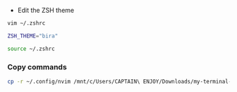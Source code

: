 - Edit the ZSH theme
```bash
vim ~/.zshrc
```

```bash
ZSH_THEME="bira"
```

```bash
source ~/.zshrc
```

### Copy commands
```bash
cp -r ~/.config/nvim /mnt/c/Users/CAPTAIN\ ENJOY/Downloads/my-terminal-configs-tmux-vim
```
